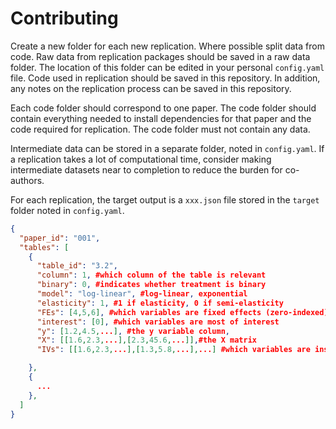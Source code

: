 # Contributing

Create a new folder for each new replication.
Where possible split data from code. 
Raw data from replication packages should be saved in a raw data folder.
The location of this folder can be edited in your personal `config.yaml` file.
Code used in replication should be saved in this repository.
In addition, any notes on the replication process can be saved in this repository.

Each code folder should correspond to one paper.
The code folder should contain everything needed to install dependencies for that paper and the code required for replication.
The code folder must not contain any data.

Intermediate data can be stored in a separate folder, noted in `config.yaml`.
If a replication takes a lot of computational time, consider making intermediate datasets near to completion to reduce the burden for co-authors.

For each replication, the target output is a `xxx.json` file stored in the `target` folder noted in `config.yaml`. 

```json
{
  "paper_id": "001",
  "tables": [
    {
      "table_id": "3.2",
      "column": 1, #which column of the table is relevant
      "binary": 0, #indicates whether treatment is binary
      "model": "log-linear", #log-linear, exponential
      "elasticity": 1, #1 if elasticity, 0 if semi-elasticity
      "FEs": [4,5,6], #which variables are fixed effects (zero-indexed)
      "interest": [0], #which variables are most of interest
      "y": [1.2,4.5,...], #the y variable column,
      "X": [[1.6,2.3,...],[2.3,45.6,...]],#the X matrix
      "IVs": [[1.6,2.3,...],[1.3,5.8,...],...] #which variables are instruments (zero-indexed)

    },
    {
      ...
    },
  ]
}


```
